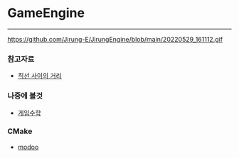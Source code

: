 # GameEngine
- - -

https://github.com/Jirung-E/JirungEngine/blob/main/20220529_161112.gif


### 참고자료
 - [직선 사이의 거리](https://suhak.tistory.com/470)  

### 나중에 볼것
 - [게임수학](https://rito15.github.io/categories/game-mathematics/)  

### CMake
 - [modoo](https://modoocode.com/332)  
